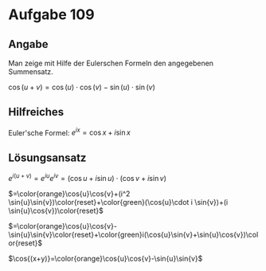 # Aufgabe 109
## Angabe

Man zeige mit Hilfe der Eulerschen Formeln den angegebenen Summensatz.

$\cos{(u+v)} = \cos{(u)} \cdot \cos{(v)} - \sin{(u)} \cdot \sin{(v)}$

## Hilfreiches

Euler'sche Formel: $e^{ix}=\cos{x}+i \sin{x}$

## Lösungsansatz

$e^{i(u+v)}=e^{iu}e^{iv}=(\cos{u}+i \sin{u})\cdot (\cos{v}+i \sin{v})$

$=\color{orange}\cos{u}\cos{v}+(i^2 \sin{u}\sin{v})\color{reset}+\color{green}(\cos{u}\cdot i \sin{v})+(i \sin{u}\cos{v})\color{reset}$

$=\color{orange}\cos{u}\cos{v}-\sin{u}\sin{v}\color{reset}+\color{green}i(\cos{u}\sin{v}+\sin{u}\cos{v})\color{reset}$

$\cos{(x+y)}=\color{orange}\cos{u}\cos{v}-\sin{u}\sin{v}$